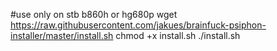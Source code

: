 #use only on stb b860h or hg680p
wget https://raw.githubusercontent.com/jakues/brainfuck-psiphon-installer/master/install.sh
chmod +x install.sh
./install.sh
